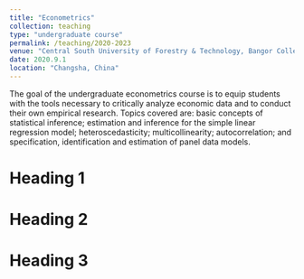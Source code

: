 ```yaml
---
title: "Econometrics"
collection: teaching
type: "undergraduate course"
permalink: /teaching/2020-2023
venue: "Central South University of Forestry & Technology, Bangor College"
date: 2020.9.1
location: "Changsha, China"
---
```


The goal of the undergraduate econometrics course is to equip students with the tools necessary to critically analyze economic data and to conduct their own empirical research. Topics covered are: basic concepts of statistical inference; estimation and inference for the simple linear regression model; heteroscedasticity; multicollinearity; autocorrelation; and specification, identification and estimation of panel data models. 

Heading 1
======

Heading 2
======

Heading 3
======
